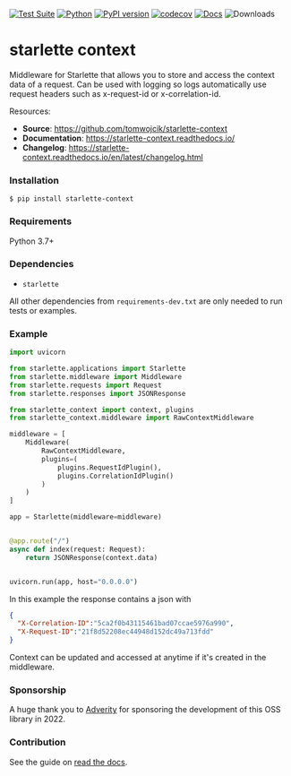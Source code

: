 [![Test Suite](https://github.com/tomwojcik/starlette-context/actions/workflows/test-suite.yml/badge.svg)](https://github.com/tomwojcik/starlette-context/actions/workflows/test-suite.yml)
[![Python](https://img.shields.io/badge/python-3.7+-blue.svg)](https://www.python.org/downloads/release/python-370/)
[![PyPI version](https://badge.fury.io/py/starlette-context.svg)](https://badge.fury.io/py/starlette-context)
[![codecov](https://codecov.io/gh/tomwojcik/starlette-context/branch/master/graph/badge.svg)](https://codecov.io/gh/tomwojcik/starlette-context)
[![Docs](https://readthedocs.org/projects/pip/badge/?version=latest)](https://starlette-context.readthedocs.io/)
![Downloads](https://img.shields.io/pypi/dm/starlette-context)


# starlette context
Middleware for Starlette that allows you to store and access the context data of a request. Can be used with logging so logs automatically use request headers such as x-request-id or x-correlation-id.

Resources:

* **Source**: https://github.com/tomwojcik/starlette-context
* **Documentation**: https://starlette-context.readthedocs.io/
* **Changelog**: https://starlette-context.readthedocs.io/en/latest/changelog.html

### Installation

`$ pip install starlette-context`


### Requirements
Python 3.7+

### Dependencies

- `starlette`

All other dependencies from `requirements-dev.txt` are only needed to run tests or examples.

### Example

```python
import uvicorn

from starlette.applications import Starlette
from starlette.middleware import Middleware
from starlette.requests import Request
from starlette.responses import JSONResponse

from starlette_context import context, plugins
from starlette_context.middleware import RawContextMiddleware

middleware = [
    Middleware(
        RawContextMiddleware,
        plugins=(
            plugins.RequestIdPlugin(),
            plugins.CorrelationIdPlugin()
        )
    )
]

app = Starlette(middleware=middleware)


@app.route("/")
async def index(request: Request):
    return JSONResponse(context.data)


uvicorn.run(app, host="0.0.0.0")

```
In this example the response contains a json with
```json
{
  "X-Correlation-ID":"5ca2f0b43115461bad07ccae5976a990",
  "X-Request-ID":"21f8d52208ec44948d152dc49a713fdd"
}
```

Context can be updated and accessed at anytime if it's created in the middleware.

### Sponsorship

A huge thank you to [Adverity](https://www.adverity.com/) for sponsoring the development of this OSS library in 2022.

### Contribution

See the guide on [read the docs](https://starlette-context.readthedocs.io/en/latest/contributing.html#contributing).
